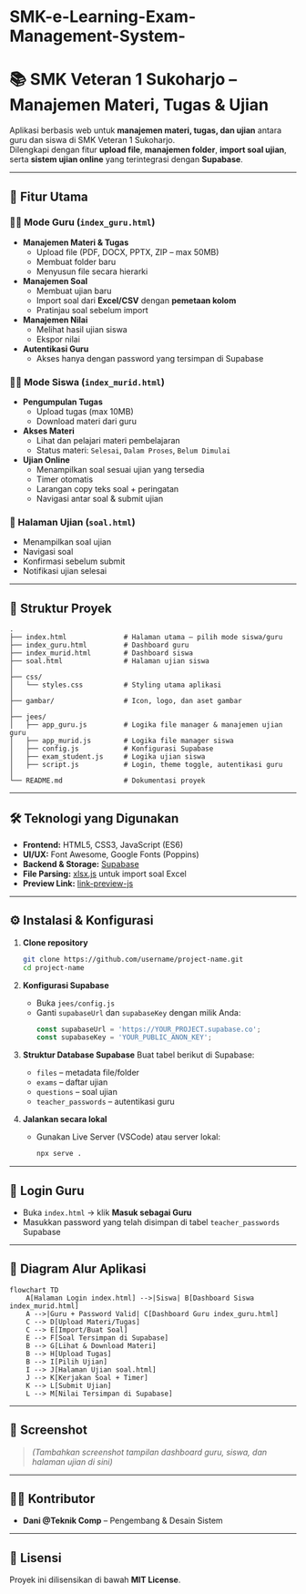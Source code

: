 # SMK-e-Learning-Exam-Management-System-
# 📚 SMK Veteran 1 Sukoharjo – Manajemen Materi, Tugas & Ujian

Aplikasi berbasis web untuk **manajemen materi, tugas, dan ujian** antara guru dan siswa di SMK Veteran 1 Sukoharjo.  
Dilengkapi dengan fitur **upload file**, **manajemen folder**, **import soal ujian**, serta **sistem ujian online** yang terintegrasi dengan **Supabase**.

---

## 🚀 Fitur Utama

### 👩‍🏫 Mode Guru (`index_guru.html`)
- **Manajemen Materi & Tugas**
  - Upload file (PDF, DOCX, PPTX, ZIP – max 50MB)
  - Membuat folder baru
  - Menyusun file secara hierarki
- **Manajemen Soal**
  - Membuat ujian baru
  - Import soal dari **Excel/CSV** dengan **pemetaan kolom**
  - Pratinjau soal sebelum import
- **Manajemen Nilai**
  - Melihat hasil ujian siswa
  - Ekspor nilai
- **Autentikasi Guru**
  - Akses hanya dengan password yang tersimpan di Supabase

### 👨‍🎓 Mode Siswa (`index_murid.html`)
- **Pengumpulan Tugas**
  - Upload tugas (max 10MB)
  - Download materi dari guru
- **Akses Materi**
  - Lihat dan pelajari materi pembelajaran
  - Status materi: `Selesai`, `Dalam Proses`, `Belum Dimulai`
- **Ujian Online**
  - Menampilkan soal sesuai ujian yang tersedia
  - Timer otomatis
  - Larangan copy teks soal + peringatan
  - Navigasi antar soal & submit ujian

### 📝 Halaman Ujian (`soal.html`)
- Menampilkan soal ujian
- Navigasi soal
- Konfirmasi sebelum submit
- Notifikasi ujian selesai

---

## 📂 Struktur Proyek

```
.
├── index.html              # Halaman utama – pilih mode siswa/guru
├── index_guru.html         # Dashboard guru
├── index_murid.html        # Dashboard siswa
├── soal.html               # Halaman ujian siswa
│
├── css/
│   └── styles.css          # Styling utama aplikasi
│
├── gambar/                 # Icon, logo, dan aset gambar
│
├── jees/
│   ├── app_guru.js         # Logika file manager & manajemen ujian guru
│   ├── app_murid.js        # Logika file manager siswa
│   ├── config.js           # Konfigurasi Supabase
│   ├── exam_student.js     # Logika ujian siswa
│   ├── script.js           # Login, theme toggle, autentikasi guru
│
└── README.md               # Dokumentasi proyek
```

---

## 🛠 Teknologi yang Digunakan
- **Frontend:** HTML5, CSS3, JavaScript (ES6)
- **UI/UX:** Font Awesome, Google Fonts (Poppins)
- **Backend & Storage:** [Supabase](https://supabase.com/)
- **File Parsing:** [xlsx.js](https://github.com/SheetJS/sheetjs) untuk import soal Excel
- **Preview Link:** [link-preview-js](https://www.npmjs.com/package/link-preview-js)

---

## ⚙️ Instalasi & Konfigurasi

1. **Clone repository**
   ```bash
   git clone https://github.com/username/project-name.git
   cd project-name
   ```

2. **Konfigurasi Supabase**
   - Buka `jees/config.js`
   - Ganti `supabaseUrl` dan `supabaseKey` dengan milik Anda:
     ```javascript
     const supabaseUrl = 'https://YOUR_PROJECT.supabase.co';
     const supabaseKey = 'YOUR_PUBLIC_ANON_KEY';
     ```

3. **Struktur Database Supabase**
   Buat tabel berikut di Supabase:
   - `files` – metadata file/folder
   - `exams` – daftar ujian
   - `questions` – soal ujian
   - `teacher_passwords` – autentikasi guru

4. **Jalankan secara lokal**
   - Gunakan Live Server (VSCode) atau server lokal:
     ```bash
     npx serve .
     ```

---

## 🔐 Login Guru
- Buka `index.html` → klik **Masuk sebagai Guru**
- Masukkan password yang telah disimpan di tabel `teacher_passwords` Supabase

---

## 🔄 Diagram Alur Aplikasi

```mermaid
flowchart TD
    A[Halaman Login index.html] -->|Siswa| B[Dashboard Siswa index_murid.html]
    A -->|Guru + Password Valid| C[Dashboard Guru index_guru.html]
    C --> D[Upload Materi/Tugas]
    C --> E[Import/Buat Soal]
    E --> F[Soal Tersimpan di Supabase]
    B --> G[Lihat & Download Materi]
    B --> H[Upload Tugas]
    B --> I[Pilih Ujian]
    I --> J[Halaman Ujian soal.html]
    J --> K[Kerjakan Soal + Timer]
    K --> L[Submit Ujian]
    L --> M[Nilai Tersimpan di Supabase]
```

---

## 📸 Screenshot
> _(Tambahkan screenshot tampilan dashboard guru, siswa, dan halaman ujian di sini)_

---

## 🧑‍💻 Kontributor
- **Dani @Teknik Comp** – Pengembang & Desain Sistem

---

## 📜 Lisensi
Proyek ini dilisensikan di bawah **MIT License**.
